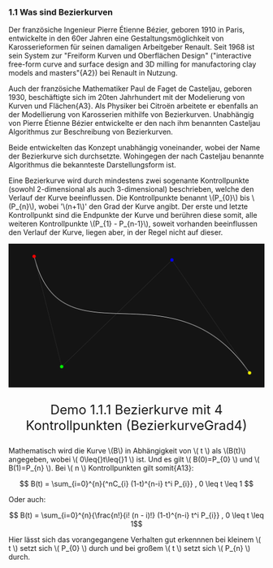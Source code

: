 ### 1.1 Was sind Bezierkurven

Der französiche Ingenieur Pierre Étienne Bézier, geboren 1910 in Paris, entwickelte in den 60er Jahren eine Gestaltungsmöglichkeit von Karosserieformen für seinen damaligen Arbeitgeber Renault. Seit 1968 ist sein System zur "Freiform Kurven und Oberflächen Design" ("interactive free-form curve and surface design and 3D milling for manufactoring clay models and masters"{A2}) bei Renault in Nutzung.

Auch der französiche Mathematiker Paul de Faget de Casteljau, geboren 1930, beschäftigte sich im 20ten Jahrhundert mit der Modelierung von Kurven und Flächen{A3}. Als Physiker bei Citroën arbeitete er ebenfalls an der Modellierung von Karosserien mithilfe von Bezierkurven. Unabhängig von Pierre Étienne Bézier entwickelte er den nach ihm benannten Casteljau Algorithmus zur Beschreibung von Bezierkurven.

Beide entwickelten das Konzept unabhängig voneinander, wobei der Name der Bezierkurve sich durchsetzte. Wohingegen der nach Casteljau benannte Algorithmus die bekannteste Darstellungsform ist.

Eine Bezierkurve wird durch mindestens zwei sogenante Kontrollpunkte (sowohl 2-dimensional als auch 3-dimensional) beschrieben, welche den Verlauf der Kurve beeinflussen. Die Kontrollpunkte benannt \\(P_{0}\\) bis \\(P_{n}\\), wobei '\\(n+1\\)' den Grad der Kurve angibt. Der erste und letzte Kontrollpunkt sind die Endpunkte der Kurve und berühren diese somit, alle weiteren Kontrollpunkte \\(P_{1} - P_{n-1}\\), soweit vorhanden beeinflussen den Verlauf der Kurve, liegen aber, in der Regel nicht auf dieser.

![BezierkurveGrad4](../img/Grad4Bezierkurve.png)
<p style="text-align: center; font-size: 1.6rem;">Demo 1.1.1 Bezierkurve mit 4 Kontrollpunkten (BezierkurveGrad4)</P>

Mathematisch wird die Kurve \\(B\\) in Abhängigkeit von \\( t \\) als \\(B(t)\\) angegeben, wobei \\( 0\leq{}t\leq{}1 \\) ist. Und es gilt \\( B(0)=P_{0} \\) und \\( B(1)=P_{n} \\). Bei \\( n \\) Kontrollpunkten gilt somit{A13}: 

$$ B(t) = \sum_{i=0}^{n}{^nC_{i} (1-t)^{n-i} t^i P_{i}} , 0 \leq t \leq 1 $$

Oder auch:

$$ B(t) = \sum_{i=0}^{n}{\frac{n!}{i! (n - i)!} (1-t)^{n-i} t^i P_{i}} , 0 \leq t \leq 1$$

Hier lässt sich das vorangegangene Verhalten gut erkennnen bei kleinem \\( t \\) setzt sich \\( P_{0} \\) durch und bei großem \\( t \\) setzt sich \\( P_{n} \\) durch.